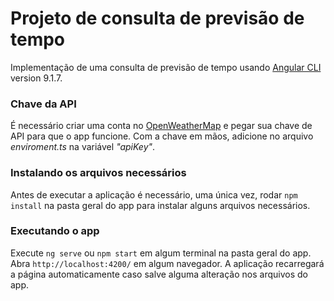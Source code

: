 # Projeto de consulta de previsão de tempo

Implementação de uma consulta de previsão de tempo usando [Angular CLI](https://github.com/angular/angular-cli) version 9.1.7.

### Chave da API

É necessário criar uma conta no [OpenWeatherMap](https://openweathermap.org/) e pegar sua chave de API para que o app funcione. Com a chave em mãos, adicione no arquivo <i>enviroment.ts</i> na variável <i>"apiKey"</i>.

### Instalando os arquivos necessários

Antes de executar a aplicação é necessário, uma única vez, rodar `npm install` na pasta geral do app para instalar alguns arquivos necessários.

### Executando o app

Execute `ng serve` ou `npm start` em algum terminal na pasta geral do app. Abra `http://localhost:4200/` em algum navegador. A aplicação recarregará a página automaticamente caso salve alguma alteração nos arquivos do app.
